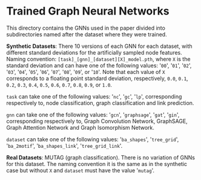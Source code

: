 # Trained Graph Neural Networks

This directory contains the GNNs used in the paper divided into subdirectories named after the dataset where they were trained.

**Synthetic Datasets**: There 10 versions of each GNN for each dataset, with different standard deviations for the artificially sampled node features. Naming convention: `[task]_[gnn]_[dataset][X]_model.pth`, where `X` is the standard deviation and can have one of the following values: '`00`', '`01`', '`02`', '`03`', '`04`', '`05`', '`06`', '`07`', '`08`', '`09`', or '`10`'. Note that each value of `X` corresponds to a floating point standard deviation, respectively, `0.0`, `0.1`, `0.2`, `0.3`, `0.4`, `0.5`, `0.6`, `0.7`, `0.8`, `0.9`, or `1.0`.

`task` can take one of the following values: '`nc`', '`gc`', '`lp`', corresponding respectively to, node classification, graph classification and link prediction.

`gnn` can take one of the following values: '`gcn`', '`graphsage`', '`gat`', '`gin`', corresponding respectively to, Graph Convolution Network, GraphSAGE, Graph Attention Network and Graph Isomorphism Network.

`dataset` can take one of the following values: '`ba_shapes`', '`tree_grid`', '`ba_2motif`', '`ba_shapes_link`', '`tree_grid_link`'.

**Real Datasets**: MUTAG (graph classification). There is no variation of GNNs for this dataset. The naming convention it is the same as in the synthetic case but without `X` and `dataset` must have the value '`mutag`'.

